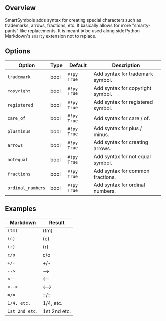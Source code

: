 ## Overview

SmartSymbols adds syntax for creating special characters such as trademarks, arrows, fractions, etc.  It basically allows for more "smarty-pants" like replacements.  It is meant to be used along side Python Markdown's `smarty` extension not to replace.

## Options

Option            | Type | Default     | Description
----------------- | ---- | ----------- |------------
`trademark`       | bool | `#!py True` | Add syntax for trademark symbol.
`copyright`       | bool | `#!py True` | Add syntax for copyright symbol.
`registered`      | bool | `#!py True` | Add syntax for registered symbol.
`care_of`         | bool | `#!py True` | Add syntax for care / of.
`plusminus`       | bool | `#!py True` | Add syntax for plus / minus.
`arrows`          | bool | `#!py True` | Add syntax for creating arrows.
`notequal`        | bool | `#!py True` | Add syntax for not equal symbol.
`fractions`       | bool | `#!py True` | Add syntax for common fractions.
`ordinal_numbers` | bool | `#!py True` | Add syntax for ordinal numbers.

## Examples

Markdown       | Result
-------------- |--------
`(tm)`         | (tm)
`(c)`          | (c)
`(r)`          | (r)
`c/o`          | c/o
`+/-`          | +/-
`-->`          | -->
`<--`          | <--
`<-->`         | <-->
`=/=`          | =/=
`1/4, etc.`    | 1/4, etc.
`1st 2nd etc.` |1st 2nd etc.
